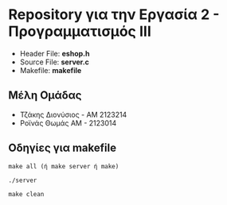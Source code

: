 # Repository για την Εργασία 2 - Προγραμματισμός ΙΙΙ #
* Header File: __eshop.h__   
* Source File: __server.c__    
* Makefile: __makefile__    

## Μέλη Ομάδας ##
- Τζάκης Διονύσιος - ΑΜ 2123214     
- Ροϊνάς Θωμάς ΑΜ - 2123014     

## Οδηγίες για makefile ##
``` 
make all (ή make server ή make)
```
```Makefile
./server       
```
```
make clean
```   

